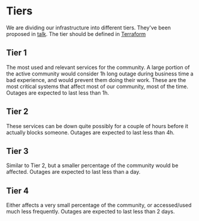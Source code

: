 # Tiers

We are dividing our infrastructure into different tiers. They've been proposed in [talk](https://talk.openmrs.org/t/rfc-production-tiers-for-our-infrastructure/14832). The tier should be defined in [Terraform](https://docs.openmrs.org/infrastructure/vms.html)


## Tier 1
The most used and relevant services for the community. A large portion of the active community would consider 1h long outage during business time a bad experience, and would prevent them doing their work. These are the most critical systems that affect most of our community, most of the time.
Outages are expected to last less than 1h.


## Tier 2
These services can be down quite possibly for a couple of hours before it actually blocks someone. Outages are expected to last less than 4h.


## Tier 3
Similar to Tier 2, but a smaller percentage of the community would be affected. Outages are expected to last less than a day.


## Tier 4
Either affects a very small percentage of the community, or accessed/used much less frequently. Outages are expected to last less than 2 days.

